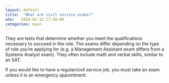 ```yaml
---
layout: default
title:  "What are civil service exams?"
ate:   2016-02-12 17:50:00
categories: main
---
```

They are tests that determine whether you meet the qualifications necessary to succeed in the role. The exams differ depending on the type of role you’re applying for (e.g. a Management Assistant exam differs from a Systems Analyst exam). They often include math and verbal skills, similar to an SAT.

If you would like to have a regular/civil service job, you must take an exam unless it is an emergency appointment.
